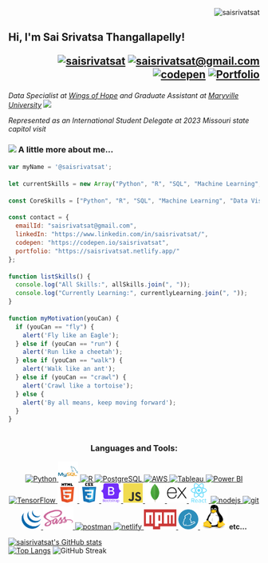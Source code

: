 <p align="right"> <img src="https://komarev.com/ghpvc/?username=saisrivatsat&label=Profile%20views&color=129e00&style=plastic" alt="saisrivatsat" /> </p>
<h2 align="left"> Hi, I'm Sai Srivatsa Thangallapelly! <p align="right">
<a href="https://linkedin.com/in/saisrivatsat/" target="blank"><img align="center" src="https://upload.wikimedia.org/wikipedia/commons/thumb/c/ca/LinkedIn_logo_initials.png/768px-LinkedIn_logo_initials.png" alt="saisrivatsat" height="30" width="30" /></a>
<a href="mailto:saisrivatsat@gmail.com" target="blank"><img align="center" src="https://cdn.iconscout.com/icon/free/png-256/free-gmail-2981844-2476484.png?f=webp&w=256" alt="saisrivatsat@gmail.com" height="35" width="35" /></a>
<a href="https://codepen.io/saisrivatsat" target="blank"><img align="center" src="https://encrypted-tbn0.gstatic.com/images?q=tbn:ANd9GcQZZRsGfqQObV3wIKmJ5ILpkmXBllyyoX873FeUl-vnwRNIa0AXEzI8sEaU-LONf_8ctnw&usqp=CAU" alt="codepen" height="30" width="30" /></a>
<a href="https://saisrivatsat.netlify.app/" target="blank"><img align="center" src="https://saisrivatsat.netlify.app/assets/saisrivatsaLogo-fX-NkWan.png" alt="Portfolio" height="40" width="40" /></a>
</p></h2>


<p align="left">
  <em>
    Data Specialist at <a href="https://wingsofhope.ngo/">Wings of Hope</a> and Graduate Assistant at <a href="https://www.maryville.edu/">Maryville University</a>
    <img src="https://media.giphy.com/media/WUlplcMpOCEmTGBtBW/giphy.gif" width="30">
  </em>
</p>
<p align="left">
  <em>
    Represented as an International Student Delegate at 2023 Missouri state capitol visit
  </em>
</p>

### <img src="https://media.giphy.com/media/VgCDAzcKvsR6OM0uWg/giphy.gif" width="50"> A little more about me...  
```js
var myName = '@saisrivatsat';

let currentSkills = new Array("Python", "R", "SQL", "Machine Learning", "Data Visualization", "Statistics");

const CoreSkills = ["Python", "R", "SQL", "Machine Learning", "Data Visualization", "AWS", "HTML5", "CSS3", "Bootstrap", "JavaScript", "MongoDB", "Express.js", "React", "Node.js", "Git", "jQuery", "Sass", "Postman", "Netlify", "npm", "Yarn", "Linux",  "Statistics"];

const contact = {
  emailId: "saisrivatsat@gmail.com",
  linkedIn: "https://www.linkedin.com/in/saisrivatsat/",
  codepen: "https://codepen.io/saisrivatsat",
  portfolio: "https://saisrivatsat.netlify.app/"
};

function listSkills() {
  console.log("All Skills:", allSkills.join(", "));
  console.log("Currently Learning:", currentlyLearning.join(", "));
}

function myMotivation(youCan) {
  if (youCan == "fly") {
    alert('Fly like an Eagle');
  } else if (youCan == "run") {
    alert('Run like a cheetah');
  } else if (youCan == "walk") {
    alert('Walk like an ant');
  } else if (youCan == "crawl") {
    alert('Crawl like a tortoise');
  } else {
    alert('By all means, keep moving forward');
  }
}
    
```
<!---
saisrivatsat/saisrivatsat is a ✨ special ✨ repository because its `README.md` (this file) appears on your GitHub profile.
You can click the Preview link to take a look at your changes.
--->
<h3 align="center">Languages and Tools:</h3>
<p align="center">
<a href="https://www.python.org/" target="_blank"> <img src="https://image.similarpng.com/very-thumbnail/2021/12/Python-programming-logo-on-transparent-background-PNG.png" alt="Python" width="40" height="40"/> </a>
<a href="https://www.mysql.com/" target="_blank"> <img src="https://raw.githubusercontent.com/devicons/devicon/master/icons/mysql/mysql-original-wordmark.svg" alt="SQL" width="40" height="40"/> </a>
<a href="https://www.r-project.org/" target="_blank"> <img src="https://www.r-project.org/Rlogo.png" alt="R" width="40" height="40"/> </a>
<a href="https://www.postgresql.org/" target="_blank"> <img src="https://upload.wikimedia.org/wikipedia/commons/2/29/Postgresql_elephant.svg" alt="PostgreSQL" width="40" height="40"/> </a>
<a href="https://aws.amazon.com/" target="_blank"> <img src="https://logos-world.net/wp-content/uploads/2021/08/Amazon-Web-Services-AWS-Logo.png" alt="AWS" width="60" height="35"/> </a>
<a href="https://www.tableau.com/" target="_blank"> <img src="https://cdn.worldvectorlogo.com/logos/tableau-software.svg" alt="Tableau" width="40" height="40"/> </a>
<a href="https://powerbi.microsoft.com/" target="_blank"> <img src="https://upload.wikimedia.org/wikipedia/commons/c/cf/New_Power_BI_Logo.svg" alt="Power BI" width="40" height="40"/> </a>
<a href="https://www.tensorflow.org/" target="_blank"> <img src="https://upload.wikimedia.org/wikipedia/commons/2/2d/Tensorflow_logo.svg" alt="TensorFlow" width="40" height="40"/> </a>
<a href="https://html.com/" target="_blank"> <img src="https://raw.githubusercontent.com/devicons/devicon/master/icons/html5/html5-original-wordmark.svg" alt="html5" width="40" height="40"/> </a> 
<a href="https://www.w3schools.com/css/" target="_blank"> <img src="https://raw.githubusercontent.com/devicons/devicon/master/icons/css3/css3-original-wordmark.svg" alt="css3" width="40" height="40"/> </a>  
<a href="https://getbootstrap.com" target="_blank"> <img src="https://raw.githubusercontent.com/devicons/devicon/master/icons/bootstrap/bootstrap-plain-wordmark.svg" alt="bootstrap" width="40" height="40"/> </a> 
<a href="https://developer.mozilla.org/en-US/docs/Web/JavaScript" target="_blank"> <img src="https://raw.githubusercontent.com/devicons/devicon/master/icons/javascript/javascript-original.svg" alt="javascript" width="40" height="40"/> </a>  
<a href="https://www.mongodb.com/" target="_blank"> <img src="https://raw.githubusercontent.com/devicons/devicon/master/icons/mongodb/mongodb-original.svg" alt="mongodb" width="40" height="40"/> </a>
<a href="https://expressjs.com/" target="_blank"> <img src="https://raw.githubusercontent.com/devicons/devicon/master/icons/express/express-original.svg" alt="express" width="40" height="40"/> </a>
<a href="https://reactjs.org/" target="_blank"> <img src="https://raw.githubusercontent.com/devicons/devicon/master/icons/react/react-original-wordmark.svg" alt="react" width="40" height="40"/> </a> 
<a href="https://nodejs.org/en/" target="_blank"> <img src="https://upload.wikimedia.org/wikipedia/commons/thumb/d/d9/Node.js_logo.svg/1280px-Node.js_logo.svg.png" alt="nodejs" width="80" height="45"/> </a>
<a href="https://git-scm.com/" target="_blank"> <img src="https://www.vectorlogo.zone/logos/git-scm/git-scm-icon.svg" alt="git" width="40" height="40"/> </a> 
<a href="https://jquery.com/" target="_blank"> <img src="https://raw.githubusercontent.com/devicons/devicon/master/icons/jquery/jquery-original.svg" alt="jquery" width="40" height="40"/> </a>
<a href="https://sass-lang.com/" target="_blank"> <img src="https://raw.githubusercontent.com/devicons/devicon/master/icons/sass/sass-original.svg" alt="sass" width="60" height="45"/> </a>
<a href="https://postman.com" target="_blank"> <img src="https://www.vectorlogo.zone/logos/getpostman/getpostman-icon.svg" alt="postman" width="40" height="40"/> </a>
<a href="https://www.netlify.com/" target="_blank"> <img src="https://encrypted-tbn0.gstatic.com/images?q=tbn:ANd9GcTPtoKhwgyPyjVqJYOW0PNRtlEVyZxdlkFNzfP1DsyfX29m298LFRWgL-8nFGmJ8UPbUxg&usqp=CAU" alt="netlify" width="40" height="40"/> </a> 
<a href="https://www.npmjs.com/" target="_blank"> <img src="https://github.com/MarioTerron/logo-images/blob/master/logos/npm.png" alt="npm" width="65" height="40"/> </a>
<a href="https://yarnpkg.com/" target="_blank"> <img src="https://raw.githubusercontent.com/devicons/devicon/master/icons/yarn/yarn-original.svg" alt="npm" width="40" height="40"/> </a>
<a href="https://www.linux.org/" target="_blank"> <img src="https://raw.githubusercontent.com/devicons/devicon/master/icons/linux/linux-original.svg" alt="linux" width="55" height="50"/></a><b>   etc... </b> </p>

[![saisrivatsat's GitHub stats](https://github-readme-stats.vercel.app/api?username=saisrivatsat)](https://github.com/saisrivatsat/github-readme-stats)
<br>[![Top Langs](https://github-readme-stats.vercel.app/api/top-langs/?username=saisrivatsat&layout=compact&langs_count=15)](https://github.com/saisrivatsat/github-readme-stats)
![GitHub Streak](https://github-readme-streak-stats.herokuapp.com/?user=saisrivatsat)

